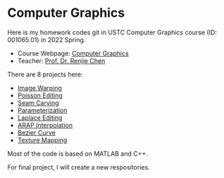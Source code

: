 # Computer Graphics

Here is my homework codes git in USTC Computer Graphics course (ID: 001065.01) in 2022 Spring. 

- Course Webpage: [Computer Graphics](http://staff.ustc.edu.cn/~renjiec/CG_2021S2/default.htm)
- Teacher: [Prof. Dr. Renjie Chen](http://staff.ustc.edu.cn/~renjiec)

There are 8 projects here: 

- [Image Warping](Image_warping)
- [Poisson Editing](Poisson_Editing)
- [Seam Carving](Seam_Carving)
- [Parameterization](Parameterization)
- [Laplace Editing](Laplace_Editing)
- [ARAP Interpolation](ARAP_Interpolation)
- [Bezier Curve](Bezier_Curve)
- [Texture Mapping](Texture_Mapping)

Most of the code is based on MATLAB and C++. 

For final project, I will create a new respositories. 